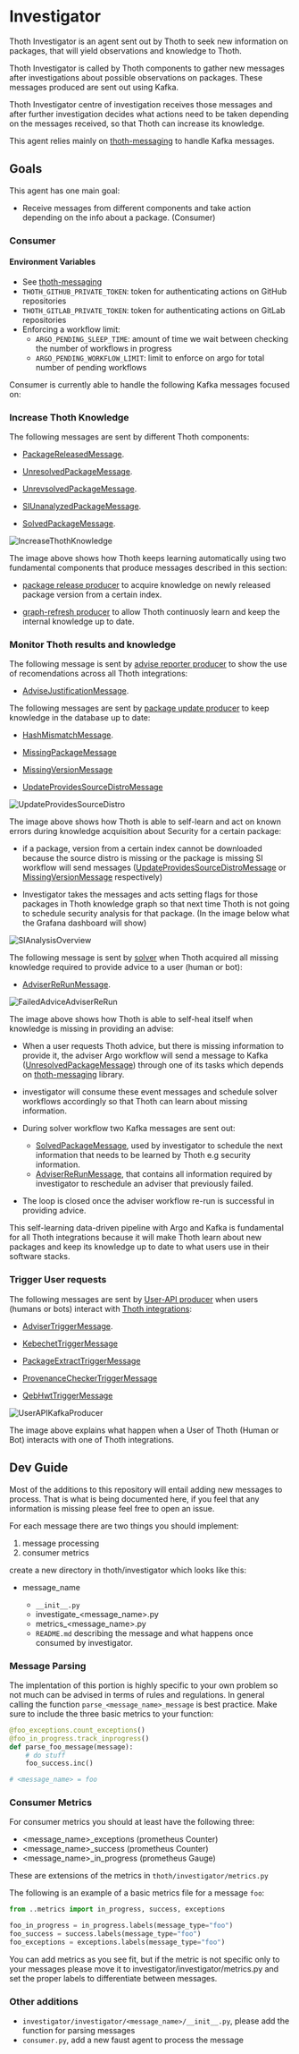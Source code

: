 # Investigator

Thoth Investigator is an agent sent out by Thoth to seek new information on packages, that will yield observations and knowledge to Thoth.

Thoth Investigator is called by Thoth components to gather new messages after investigations about possible observations on packages.
These messages produced are sent out using Kafka.

Thoth Investigator centre of investigation receives those messages and after further investigation decides what actions need to be taken depending on the messages received,
so that Thoth can increase its knowledge.

This agent relies mainly on [thoth-messaging](https://github.com/thoth-station/messaging) to handle Kafka messages.

## Goals

This agent has one main goal:

- Receive messages from different components and take action depending on the info about a package. (Consumer)

### Consumer

#### Environment Variables

- See [thoth-messaging](https://github.com/thoth-station/messaging)
- `THOTH_GITHUB_PRIVATE_TOKEN`: token for authenticating actions on GitHub repositories
- `THOTH_GITLAB_PRIVATE_TOKEN`: token for authenticating actions on GitLab repositories
- Enforcing a workflow limit:
  - `ARGO_PENDING_SLEEP_TIME`: amount of time we wait between checking the number of workflows in progress
  - `ARGO_PENDING_WORKFLOW_LIMIT`: limit to enforce on argo for total number of pending workflows

Consumer is currently able to handle the following Kafka messages focused on:

### Increase Thoth Knowledge

The following messages are sent by different Thoth components:

- [PackageReleasedMessage](https://github.com/thoth-station/investigator/blob/master/investigator/investigator/package_released/README.md).

- [UnresolvedPackageMessage](https://github.com/thoth-station/investigator/blob/master/investigator/investigator/unresolved_package/README.md).

- [UnrevsolvedPackageMessage](https://github.com/thoth-station/investigator/blob/master/investigator/investigator/unrevsolved_package/README.md).

- [SIUnanalyzedPackageMessage](https://github.com/thoth-station/investigator/blob/master/investigator/investigator/si_unanalyzed_package/README.md).

- [SolvedPackageMessage](https://github.com/thoth-station/investigator/blob/master/investigator/investigator/solved_package/README.md).

![IncreaseThothKnowledge](https://raw.githubusercontent.com/thoth-station/investigator/master/investigator/investigator/images/IncreaseThothKnowledge.jpg)

The image above shows how Thoth keeps learning automatically using two fundamental components that produce messages described in this section:

- [package release producer](https://github.com/thoth-station/package-releases-job) to acquire knowledge on newly released package version from a certain index.

- [graph-refresh producer](https://github.com/thoth-station/graph-refresh-job) to allow Thoth continuosly learn and keep the internal knowledge up to date.

### Monitor Thoth results and knowledge

The following message is sent by [advise reporter producer](https://github.com/thoth-station/advise-reporter) to show the use of recomendations across all Thoth integrations:

- [AdviseJustificationMessage](https://github.com/thoth-station/investigator/blob/master/investigator/investigator/advise_justification/README.md).

The following messages are sent by [package update producer](https://github.com/thoth-station/package-update-job) to keep knowledge in the database up to date:

- [HashMismatchMessage](https://github.com/thoth-station/investigator/blob/master/investigator/investigator/hash_mismatch/README.md).

- [MissingPackageMessage](https://github.com/thoth-station/investigator/blob/master/investigator/investigator/missing_package/README.md)

- [MissingVersionMessage](https://github.com/thoth-station/investigator/blob/master/investigator/investigator/missing_version/README.md)

- [UpdateProvidesSourceDistroMessage](https://github.com/thoth-station/investigator/blob/master/investigator/investigator/update_provide_source_distro/README.md)

![UpdateProvidesSourceDistro](https://raw.githubusercontent.com/thoth-station/investigator/master/investigator/investigator/images/UpdateProvidesSourceDistro.jpg)

The image above shows how Thoth is able to self-learn and act on known errors during knowledge acquisition about Security for a certain package:

- if a package, version from a certain index cannot be downloaded because the source distro is missing or the package is missing SI workflow will send messages
([UpdateProvidesSourceDistroMessage](https://github.com/thoth-station/investigator/blob/master/investigator/investigator/update_provide_source_distro/README.md) or
[MissingVersionMessage](https://github.com/thoth-station/investigator/blob/master/investigator/investigator/missing_version/README.md) respectively)

- Investigator takes the messages and acts setting flags for those packages in Thoth knowledge graph so that next time Thoth is not going to schedule security analysis
for that package. (In the image below what the Grafana dashboard will show)

![SIAnalysisOverview](https://raw.githubusercontent.com/thoth-station/investigator/master/investigator/investigator/images/SIAnalysisOverview.png)

The following message is sent by [solver](https://github.com/thoth-station/solver) when Thoth acquired all missing knowledge required to provide advice to a user (human or bot):

- [AdviserReRunMessage](https://github.com/thoth-station/investigator/blob/master/investigator/investigator/advise_justification/README.md).

![FailedAdviceAdviserReRun](https://raw.githubusercontent.com/thoth-station/investigator/master/investigator/investigator/images/FailedAdviceAdviserReRun.jpg)

The image above shows how Thoth is able to self-heal itself when knowledge is missing in providing an advise:

- When a user requests Thoth advice, but there is missing information to provide it, the adviser Argo workflow
will send a message to Kafka ([UnresolvedPackageMessage](https://github.com/thoth-station/messaging/blob/master/thoth/messaging/unresolved_package.py))
through one of its tasks which depends on [thoth-messaging](https://github.com/thoth-station/messaging) library.

- investigator will consume these event messages and schedule solver workflows accordingly so that Thoth can learn about missing information.

- During solver workflow two Kafka messages are sent out:
  - [SolvedPackageMessage](https://github.com/thoth-station/messaging/blob/master/thoth/messaging/solved_package.py), used by investigator to schedule the next information that needs to be learned by Thoth e.g security information.
  - [AdviserReRunMessage](https://github.com/thoth-station/messaging/blob/master/thoth/messaging/adviser_re_run.py), that contains all information required by investigator to reschedule an adviser that previously failed.

- The loop is closed once the adviser workflow re-run is successful in providing advice.

This self-learning data-driven pipeline with Argo and Kafka is fundamental for all Thoth integrations because it will make Thoth learn about new packages
and keep its knowledge up to date to what users use in their software stacks.

### Trigger User requests

The following messages are sent by [User-API producer](https://github.com/thoth-station/user-api) when users (humans or bots)
interact with [Thoth integrations](https://github.com/thoth-station/adviser/blob/master/docs/source/integration.rst):

- [AdviserTriggerMessage](https://github.com/thoth-station/investigator/blob/master/investigator/investigator/adviser_trigger/README.md).

- [KebechetTriggerMessage](https://github.com/thoth-station/investigator/blob/master/investigator/investigator/kebechet_trigger/README.md)

- [PackageExtractTriggerMessage](https://github.com/thoth-station/investigator/blob/master/investigator/investigator/package_extract_trigger/README.md)

- [ProvenanceCheckerTriggerMessage](https://github.com/thoth-station/investigator/blob/master/investigator/investigator/provenance_checker_trigger/README.md)

- [QebHwtTriggerMessage](https://github.com/thoth-station/investigator/blob/master/investigator/investigator/qebhwt_trigger/README.md)

![UserAPIKafkaProducer](https://raw.githubusercontent.com/thoth-station/investigator/master/investigator/investigator/images/UserAPIKafkaProducer.jpg)

The image above explains what happen when a User of Thoth (Human or Bot) interacts with one of Thoth integrations.

## Dev Guide

Most of the additions to this repository will entail adding new messages to process. That is what is being documented
here, if you feel that any information is missing please feel free to open an issue.

For each message there are two things you should implement:

1. message processing
2. consumer metrics

create a new directory in thoth/investigator which looks like this:

- message_name

  - `__init__.py`
  - investigate_<message_name>.py
  - metrics_<message_name>.py
  - `README.md` describing the message and what happens once consumed by investigator.

### Message Parsing

The implentation of this portion is highly specific to your own problem so not much can be advised in terms of rules
and regulations. In general calling the function `parse_<message_name>_message` is best practice.  Make sure to include
the three basic metrics to your function:

```python
@foo_exceptions.count_exceptions()
@foo_in_progress.track_inprogress()
def parse_foo_message(message):
    # do stuff
    foo_success.inc()

# <message_name> = foo
```

### Consumer Metrics

For consumer metrics you should at least have the following three:

- <message_name>_exceptions (prometheus Counter)
- <message_name>_success (prometheus Counter)
- <message_name>_in_progress (prometheus Gauge)

These are extensions of the metrics in `thoth/investigator/metrics.py`

The following is an example of a basic metrics file for a message `foo`:

```python
from ..metrics import in_progress, success, exceptions

foo_in_progress = in_progress.labels(message_type="foo")
foo_success = success.labels(message_type="foo")
foo_exceptions = exceptions.labels(message_type="foo")
```

You can add metrics as you see fit, but if the metric is not specific only to your messages please move it to
investigator/investigator/metrics.py and set the proper labels to differentiate between messages.

### Other additions

- `investigator/investigator/<message_name>/__init__.py`, please add the function for parsing messages
- `consumer.py`, add a new faust agent to process the message
